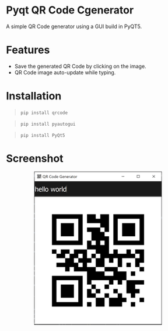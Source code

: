 # Pyqt QR Code Cgenerator
A simple QR Code generator using a GUI build in PyQT5.

# Features 
- Save the generated QR Code by clicking on the image.
- QR Code image auto-update while typing.

# Installation 
> `pip install qrcode`

> `pip install pyautogui`

> `pip install PyQt5`

# Screenshot
<p align="center">
  <img src="https://github.com/jbaudru/pyqt_qrcode_generator/blob/main/ex.PNG?raw=true" width="350" title="hover text">
</p>

